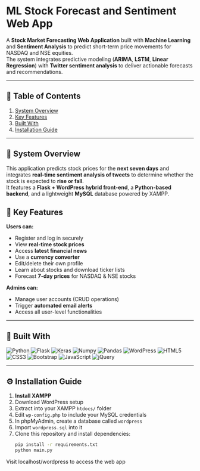 # ML Stock Forecast and Sentiment Web App

A **Stock Market Forecasting Web Application** built with **Machine Learning** and **Sentiment Analysis** to predict short-term price movements for NASDAQ and NSE equities.  
The system integrates predictive modeling (**ARIMA**, **LSTM**, **Linear Regression**) with **Twitter sentiment analysis** to deliver actionable forecasts and recommendations.

---

## 📖 Table of Contents
1. [System Overview](#system-overview)
2. [Key Features](#key-features)
3. [Built With](#built-with)
4. [Installation Guide](#installation-guide)
---

## 🧠 System Overview

This application predicts stock prices for the **next seven days** and integrates **real-time sentiment analysis of tweets** to determine whether the stock is expected to **rise or fall**.  
It features a **Flask + WordPress hybrid front-end**, a **Python-based backend**, and a lightweight **MySQL** database powered by XAMPP.


## 🌟 Key Features

**Users can:**
- Register and log in securely  
- View **real-time stock prices**
- Access **latest financial news**
- Use a **currency converter**
- Edit/delete their own profile
- Learn about stocks and download ticker lists
- Forecast **7-day prices** for NASDAQ & NSE stocks

**Admins can:**
- Manage user accounts (CRUD operations)
- Trigger **automated email alerts**
- Access all user-level functionalities

---

## 🧱 Built With

![Python](https://img.shields.io/badge/Python-3776AB?style=for-the-badge&logo=python&logoColor=white)
![Flask](https://img.shields.io/badge/Flask-000000?style=for-the-badge&logo=flask&logoColor=white)
![Keras](https://img.shields.io/badge/Keras-red?style=for-the-badge&logo=keras&logoColor=white)
![Numpy](https://img.shields.io/badge/Numpy-blue?style=for-the-badge&logo=numpy&logoColor=white)
![Pandas](https://img.shields.io/badge/Pandas-green?style=for-the-badge&logo=pandas&logoColor=white)
![WordPress](https://img.shields.io/badge/Wordpress-006699?style=for-the-badge&logo=wordpress&logoColor=white)
![HTML5](https://img.shields.io/badge/HTML5-E34F26?style=for-the-badge&logo=html5&logoColor=white)
![CSS3](https://img.shields.io/badge/CSS3-1572B6?style=for-the-badge&logo=css3&logoColor=white)
![Bootstrap](https://img.shields.io/badge/Bootstrap-563D7C?style=for-the-badge&logo=bootstrap&logoColor=white)
![JavaScript](https://img.shields.io/badge/JavaScript-323330?style=for-the-badge&logo=javascript&logoColor=F7DF1E)
![jQuery](https://img.shields.io/badge/jQuery-0769AD?style=for-the-badge&logo=jquery&logoColor=white)

---

## ⚙️ Installation Guide

1. **Install XAMPP**
2. Download WordPress setup 
3. Extract into your XAMPP `htdocs/` folder
4. Edit `wp-config.php` to include your MySQL credentials
5. In phpMyAdmin, create a database called `wordpress`
6. Import `wordpress.sql` into it
7. Clone this repository and install dependencies:
   ```bash
   pip install -r requirements.txt
   python main.py
Visit localhost/wordpress to access the web app

